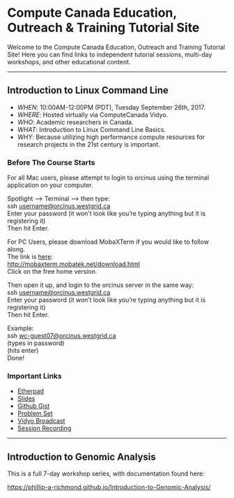 # Compute Canada Education, Outreach & Training Tutorial Site

Welcome to the Compute Canada Education, Outreach and Training Tutorial Site! Here you can find links to independent tutorial sessions, multi-day workshops, and other educational content.

_____

## Introduction to Linux Command Line

+ *WHEN*: 10:00AM-12:00PM (PDT), Tuesday September 26th, 2017.    
+ *WHERE*:  Hosted virtually via ComputeCanada Vidyo.  
+ *WHO*:  Academic researchers in Canada.     
+ *WHAT*: Introduction to Linux Command Line Basics. 
+ *WHY*:  Because utilizing high performance compute resources for research projects in the 21st century is important.  

### Before The Course Starts
For all Mac users, please attempt to login to orcinus using the terminal application on your computer.

Spotlight —> Terminal —> then type:   
ssh username@orcinus.westgrid.ca  
Enter your password (it won’t look like you’re typing anything but it is registering it)  
Then hit Enter.  

For PC Users, please download MobaXTerm if you would like to follow along.  
The link is [here](http://mobaxterm.mobatek.net/download.html):  
<http://mobaxterm.mobatek.net/download.html>  
Click on the free home version.  

Then open it up, and login to the orcinus server in the same way:  
ssh username@orcinus.westgrid.ca  
Enter your password (it won’t look like you’re typing anything but it is registering it)  
Then hit Enter.  

Example:  
ssh wc-guest07@orcinus.westgrid.ca  
(types in password)  
(hits enter)  
Done!  


### Important Links
+ [Etherpad](https://etherpad.openstack.org/p/EOT_Tutorial_IntroToLinuxCommandLine) 
+ [Slides](https://docs.google.com/presentation/d/10NFhAUhJKRm5HTPmHxhxWVEVFEIn3zfFw9-qpnuo1EY/edit?usp=sharing)
+ [Github Gist](https://gist.github.com/Phillip-a-richmond/a22f4e967c1fd56235f77fbe1c7936f8)
+ [Problem Set](https://github.com/Phillip-a-richmond/ComputeCanada_EOT/blob/master/IntroToLinuxProblemSet.txt)
+ [Vidyo Broadcast]()
+ [Session Recording]()


_____

## Introduction to Genomic Analysis

This is a full 7-day workshop series, with documentation found here:

https://phillip-a-richmond.github.io/Introduction-to-Genomic-Analysis/














